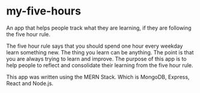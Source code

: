 # my-five-hours
An app that helps people track what they are learning, if they are following the five hour rule.

The five hour rule says that you should spend one hour every weekday learn something new. The thing you learn can be anything. The point is that you are always trying to learn and improve. The purpose of this app is to help people to reflect and consolidate their learning from the five hour rule.

This app was written using the MERN Stack. Which is MongoDB, Express, React and Node.js.
